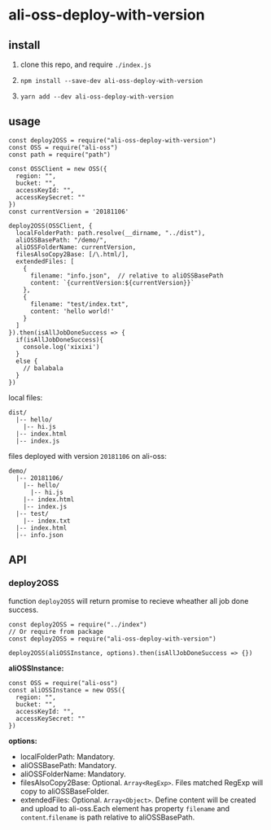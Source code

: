 # ali-oss-deploy-with-version

## install

1. clone this repo, and require `./index.js`

2. `npm install --save-dev ali-oss-deploy-with-version`

3. `yarn add --dev ali-oss-deploy-with-version`

## usage

```
const deploy2OSS = require("ali-oss-deploy-with-version")
const OSS = require("ali-oss")
const path = require("path")

const OSSClient = new OSS({
  region: "",
  bucket: "",
  accessKeyId: "",
  accessKeySecret: ""
})
const currentVersion = '20181106'

deploy2OSS(OSSClient, {
  localFolderPath: path.resolve(__dirname, "../dist"),
  aliOSSBasePath: "/demo/",
  aliOSSFolderName: currentVersion,
  filesAlsoCopy2Base: [/\.html/],
  extendedFiles: [
    {
      filename: "info.json",  // relative to aliOSSBasePath
      content: `{currentVersion:${currentVersion}}`
    },
    {
      filename: "test/index.txt",
      content: 'hello world!'
    }
  ]
}).then(isAllJobDoneSuccess => {
  if(isAllJobDoneSuccess){
    console.log('xixixi')
  }
  else {
    // balabala
  }
})
```

local files:

```
dist/
  |-- hello/
    |-- hi.js
  |-- index.html
  |-- index.js
```

files deployed with version `20181106` on ali-oss:

```
demo/
  |-- 20181106/
    |-- hello/
      |-- hi.js
    |-- index.html
    |-- index.js
  |-- test/
    |-- index.txt
  |-- index.html
  |-- info.json
```

## API

### deploy2OSS

function `deploy2OSS` will return promise to recieve wheather all job done success.

```
const deploy2OSS = require("../index")
// Or require from package
const deploy2OSS = require("ali-oss-deploy-with-version")

deploy2OSS(aliOSSInstance, options).then(isAllJobDoneSuccess => {})
```

**aliOSSInstance:**

```
const OSS = require("ali-oss")
const aliOSSInstance = new OSS({
  region: "",
  bucket: "",
  accessKeyId: "",
  accessKeySecret: ""
})
```

**options:**

- localFolderPath:
  Mandatory.
- aliOSSBasePath:
  Mandatory.
- aliOSSFolderName:
  Mandatory.
- filesAlsoCopy2Base:
  Optional.
  `Array<RegExp>`. Files matched RegExp will copy to aliOSSBaseFolder.
- extendedFiles:
  Optional.
  `Array<Object>`. Define content will be created and upload to ali-oss.Each element has property `filename` and `content`.`filename` is path relative to aliOSSBasePath.
